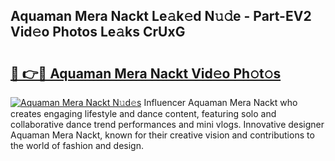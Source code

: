 ## Aquaman Mera Nackt Le𝚊k𝚎d N𝚞𝚍e - Part-EV2 Vid𝚎o Photos Le𝚊ks CrUxG

# <h2><a href="http://fb6g9p.evod.top/?m=Aquaman+Mera+Nackt">🔗 👉🔴 Aquaman Mera Nackt Vid𝚎o Ph𝚘t𝚘s</a></h2>

[![Aquaman Mera Nackt N𝚞d𝚎s](https://i.imgur.com/8V9OHl7.gif)](http://fb6g9p.evod.top/?m=Aquaman+Mera+Nackt)
Influencer Aquaman Mera Nackt who creates engaging lifestyle and dance content, featuring solo and collaborative dance trend performances and mini vlogs. Innovative designer Aquaman Mera Nackt, known for their creative vision and contributions to the world of fashion and design. 

